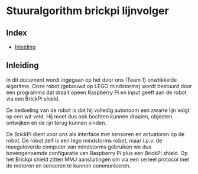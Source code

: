 # Stuuralgorithm brickpi lijnvolger

## Index
* [Inleiding](https://github.com/ramonvbemmel/lijn_volger/PAPER.md#inleiding)

## Inleiding
In dit document wordt ingegaan op het door ons (Team 1) onwtikkelde
algoritme. Onze robot (gebouwd op LEGO mindstorms) wordt
bestuurd door een programma dat draait opeen Raspberry Pi en input
geeft aan de robot via een BrickPi shield.

De bedoeling van de robot is dat hij volledig autonoom een zwarte lijn
volgt op een wit veld. Hij moet dus ook bochten kunnen draaien, objecten ontwijken
en de lijn terug kunnen vinden.

De BrickPi dient voor ons als interface met sensoren en actuatoren op
de robot. De robot zelf is een lego mindstorms robot, maar i.p.v. de
meegeleverde computer van mindstorms gebruiken we dus bovengenoemde
configuratie van Raspberry Pi plus een BrickPi shield. Op het Brickpi
shield zitten MMJ aansluitingen om via een serieel protocol met de 
motoren en sensoren te kunnen communiceren.

